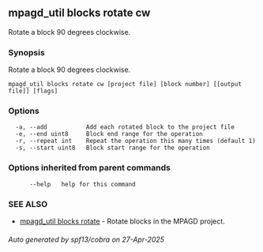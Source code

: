 ## mpagd_util blocks rotate cw

Rotate a block 90 degrees clockwise.

### Synopsis

Rotate a block 90 degrees clockwise.

```
mpagd_util blocks rotate cw [project file] [block number] [[output file]] [flags]
```

### Options

```
  -a, --add           Add each rotated block to the project file
  -e, --end uint8     Block end range for the operation
  -r, --repeat int    Repeat the operation this many times (default 1)
  -s, --start uint8   Block start range for the operation
```

### Options inherited from parent commands

```
      --help   help for this command
```

### SEE ALSO

* [mpagd_util blocks rotate](mpagd_util_blocks_rotate.md)	 - Rotate blocks in the MPAGD project.

###### Auto generated by spf13/cobra on 27-Apr-2025
